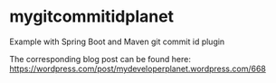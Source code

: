 # mygitcommitidplanet
Example with Spring Boot and Maven git commit id plugin

The corresponding blog post can be found here:
https://wordpress.com/post/mydeveloperplanet.wordpress.com/668
